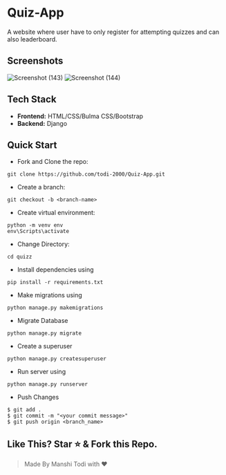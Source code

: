 # Quiz-App
A website where user have to only register for attempting quizzes and can also leaderboard. 

## Screenshots
![Screenshot (143)](https://user-images.githubusercontent.com/47568904/99914364-ea6bbf80-2d22-11eb-8403-fbacfb0d1a31.png)
![Screenshot (144)](https://user-images.githubusercontent.com/47568904/99914368-f788ae80-2d22-11eb-81fa-e377707174cd.png)

## Tech Stack
- **Frontend:** HTML/CSS/Bulma CSS/Bootstrap
- **Backend:** Django

## Quick Start
- Fork and Clone the repo:
```
git clone https://github.com/todi-2000/Quiz-App.git
```
- Create a branch:
```
git checkout -b <branch-name>
```
- Create virtual environment:
```
python -m venv env
env\Scripts\activate
```
- Change Directory:
```
cd quizz
```
- Install dependencies using
```
pip install -r requirements.txt
```
- Make migrations using
```
python manage.py makemigrations
```
- Migrate Database
```
python manage.py migrate
```
- Create a superuser
```
python manage.py createsuperuser
```
- Run server using
```
python manage.py runserver
```
- Push Changes
```
$ git add .
$ git commit -m "<your commit message>"
$ git push origin <branch_name>
```


## Like This? Star ⭐ & Fork this Repo.
> Made By Manshi Todi with ❤️
